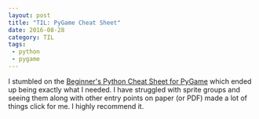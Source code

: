 ```yaml
---
layout: post
title: "TIL: PyGame Cheat Sheet"
date: 2016-08-28
category: TIL
tags:
 - python
 - pygame
---
```


I stumbled on the [Beginner's Python Cheat Sheet for PyGame](http://ehmatthes.github.io/pcc/cheatsheets/README.html) which ended up being exactly what I needed. I have struggled with sprite groups and seeing them along with other entry points on paper (or PDF) made a lot of things click for me. I highly recommend it.
